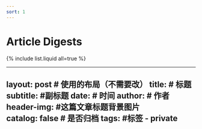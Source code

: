 ```yaml
---
sort: 1
---
```


# Article Digests

{% include list.liquid all=true %}

---
layout:     post                    # 使用的布局（不需要改）
title:                 # 标题 
subtitle:           #副标题
date:                    # 时间
author:                           # 作者
header-img:    #这篇文章标题背景图片  
catalog: false                       # 是否归档
tags:                               #标签
     - private
---